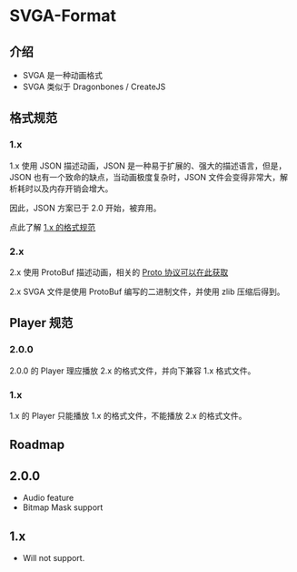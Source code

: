 # SVGA-Format

## 介绍

* SVGA 是一种动画格式
* SVGA 类似于 Dragonbones / CreateJS 

## 格式规范

### 1.x

1.x 使用 JSON 描述动画，JSON 是一种易于扩展的、强大的描述语言，但是，JSON 也有一个致命的缺点，当动画极度复杂时，JSON 文件会变得非常大，解析耗时以及内存开销会增大。

因此，JSON 方案已于 2.0 开始，被弃用。

点此了解 [1.x 的格式规范](JSON/readme.md)

### 2.x

2.x 使用 ProtoBuf 描述动画，相关的 [Proto 协议可以在此获取](proto/svga.proto)

2.x SVGA 文件是使用 ProtoBuf 编写的二进制文件，并使用 zlib 压缩后得到。

## Player 规范

### 2.0.0

2.0.0 的 Player 理应播放 2.x 的格式文件，并向下兼容 1.x 格式文件。

### 1.x

1.x 的 Player 只能播放 1.x 的格式文件，不能播放 2.x 的格式文件。

## Roadmap

## 2.0.0

* Audio feature
* Bitmap Mask support

## 1.x

* Will not support.
